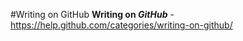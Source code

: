 #Writing on GitHub
**Writing on _GitHub_** - 
https://help.github.com/categories/writing-on-github/
